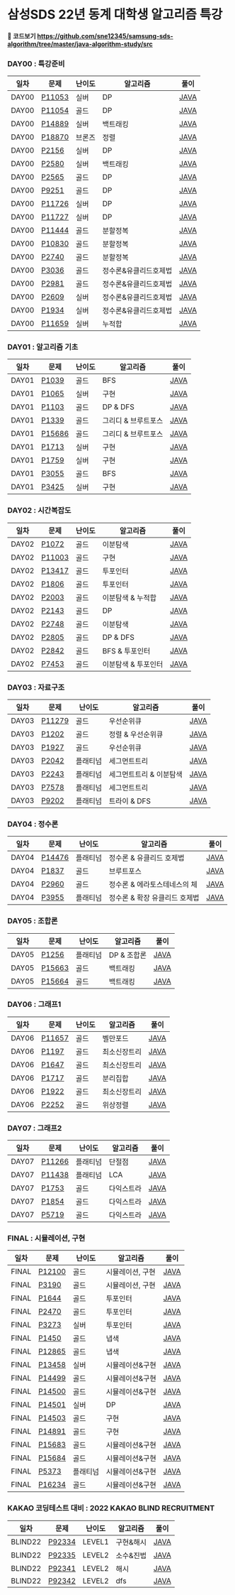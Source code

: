 # 삼성SDS 22년 동계 대학생 알고리즘 특강
#### :link: 코드보기  https://github.com/sne12345/samsung-sds-algorithm/tree/master/java-algorithm-study/src

### DAY00 : 특강준비 
|일차|문제|난이도|알고리즘|풀이|
|---|---|---|---|---|
|DAY00|[P11053](https://www.acmicpc.net/problem/11053)|실버|DP|[JAVA](https://github.com/sne12345/samsung-sds-algorithm/blob/master/java-algorithm-study/src/DAY00/P11053/Main.java)|
|DAY00|[P11054](https://www.acmicpc.net/problem/11054)|골드|DP|[JAVA](https://github.com/sne12345/samsung-sds-algorithm/blob/master/java-algorithm-study/src/DAY00/P11054/Main.java)|
|DAY00|[P14889](https://www.acmicpc.net/problem/14889)|실버|백트래킹|[JAVA](https://github.com/sne12345/samsung-sds-algorithm/blob/master/java-algorithm-study/src/DAY00/P14889/StartAndLink_14889_me.java)|
|DAY00|[P18870](https://www.acmicpc.net/problem/18870)|브론즈|정렬|[JAVA](https://github.com/sne12345/samsung-sds-algorithm/blob/master/java-algorithm-study/src/DAY00/P18870/CoordinateCompression_18870_me.java)|
|DAY00|[P2156](https://www.acmicpc.net/problem/2156)|실버|DP|[JAVA](https://github.com/sne12345/samsung-sds-algorithm/blob/master/java-algorithm-study/src/DAY00/P2156/Main.java)|
|DAY00|[P2580](https://www.acmicpc.net/problem/2580)|실버|백트래킹|[JAVA](https://github.com/sne12345/samsung-sds-algorithm/blob/master/java-algorithm-study/src/DAY00/P2580/Sudoku_2580_me.java)|
|DAY00|[P2565](https://www.acmicpc.net/problem/2565)|골드|DP|[JAVA](https://github.com/sne12345/samsung-sds-algorithm/blob/master/java-algorithm-study/src/DAY00/P2565/Main.java)|
|DAY00|[P9251](https://www.acmicpc.net/problem/9251)|골드|DP|[JAVA](https://github.com/sne12345/samsung-sds-algorithm/blob/master/java-algorithm-study/src/DAY00/P9251/Main.java)|
|DAY00|[P11726](https://www.acmicpc.net/problem/11726)|실버|DP|[JAVA](https://github.com/sne12345/samsung-sds-algorithm/blob/master/java-algorithm-study/src/DAY00/P11726/Main.java)|
|DAY00|[P11727](https://www.acmicpc.net/problem/11727)|실버|DP|[JAVA](https://github.com/sne12345/samsung-sds-algorithm/blob/master/java-algorithm-study/src/DAY00/P11727/Main.java)|
|DAY00|[P11444](https://www.acmicpc.net/problem/11444)|골드|분할정복|[JAVA](https://github.com/sne12345/samsung-sds-algorithm/blob/master/java-algorithm-study/src/DAY00/P11444/Main.java)|
|DAY00|[P10830](https://www.acmicpc.net/problem/10830)|골드|분할정복|[JAVA](https://github.com/sne12345/samsung-sds-algorithm/blob/master/java-algorithm-study/src/DAY00/P10830/Main.java)|
|DAY00|[P2740](https://www.acmicpc.net/problem/2740)|골드|분할정복|[JAVA](https://github.com/sne12345/samsung-sds-algorithm/blob/master/java-algorithm-study/src/DAY00/P2740/Main.java)|
|DAY00|[P3036](https://www.acmicpc.net/problem/3036)|골드|정수론&유클리드호제법|[JAVA](https://github.com/sne12345/samsung-sds-algorithm/blob/master/java-algorithm-study/src/DAY00/P3036/Main.java)|
|DAY00|[P2981](https://www.acmicpc.net/problem/2981)|골드|정수론&유클리드호제법|[JAVA](https://github.com/sne12345/samsung-sds-algorithm/blob/master/java-algorithm-study/src/DAY00/P2981/Main.java)|
|DAY00|[P2609](https://www.acmicpc.net/problem/2609)|실버|정수론&유클리드호제법|[JAVA](https://github.com/sne12345/samsung-sds-algorithm/blob/master/java-algorithm-study/src/DAY00/P2609/Main.java)|
|DAY00|[P1934](https://www.acmicpc.net/problem/1934)|실버|정수론&유클리드호제법|[JAVA](https://github.com/sne12345/samsung-sds-algorithm/blob/master/java-algorithm-study/src/DAY00/P1934/Main.java)|
|DAY00|[P11659](https://www.acmicpc.net/problem/11659)|실버|누적합|[JAVA](https://github.com/sne12345/samsung-sds-algorithm/blob/master/java-algorithm-study/src/DAY00/P11659/Main.java)|





### DAY01 : 알고리즘 기초
|일차|문제|난이도|알고리즘|풀이|
|---|---|---|---|---|
|DAY01|[P1039](https://www.acmicpc.net/problem/1039)|골드|BFS|[JAVA](https://github.com/sne12345/samsung-sds-algorithm/blob/master/java-algorithm-study/src/DAY01/P1039/Main.java)|
|DAY01|[P1065](https://www.acmicpc.net/problem/1065)|실버|구현|[JAVA](https://github.com/sne12345/samsung-sds-algorithm/blob/master/java-algorithm-study/src/DAY01/P1065/Main.java)|
|DAY01|[P1103](https://www.acmicpc.net/problem/1103)|골드|DP & DFS|[JAVA](https://github.com/sne12345/samsung-sds-algorithm/blob/master/java-algorithm-study/src/DAY01/P1103/Main.java)|
|DAY01|[P1339](https://www.acmicpc.net/problem/1339)|골드|그리디 & 브루트포스|[JAVA](https://github.com/sne12345/samsung-sds-algorithm/blob/master/java-algorithm-study/src/DAY01/P1339/Main.java)|
|DAY01|[P15686](https://www.acmicpc.net/problem/15686)|골드|그리디 & 브루트포스|[JAVA](https://github.com/sne12345/samsung-sds-algorithm/blob/master/java-algorithm-study/src/DAY01/P15686/Main.java)|
|DAY01|[P1713](https://www.acmicpc.net/problem/1713)|실버|구현|[JAVA](https://github.com/sne12345/samsung-sds-algorithm/blob/master/java-algorithm-study/src/DAY01/P1713/Main.java)|
|DAY01|[P1759](https://www.acmicpc.net/problem/1759)|실버|구현|[JAVA](https://github.com/sne12345/samsung-sds-algorithm/blob/master/java-algorithm-study/src/DAY01/P1759/Main.java)|
|DAY01|[P3055](https://www.acmicpc.net/problem/3055)|골드|BFS|[JAVA](https://github.com/sne12345/samsung-sds-algorithm/blob/master/java-algorithm-study/src/DAY01/P3055/Main.java)|
|DAY01|[P3425](https://www.acmicpc.net/problem/3425)|실버|구현|[JAVA](https://github.com/sne12345/samsung-sds-algorithm/blob/master/java-algorithm-study/src/DAY01/P3425/Main.java)|


### DAY02 : 시간복잡도
|일차|문제|난이도|알고리즘|풀이|
|---|---|---|---|---|
|DAY02|[P1072](https://www.acmicpc.net/problem/1072)|골드|이분탐색|[JAVA](https://github.com/sne12345/samsung-sds-algorithm/blob/master/java-algorithm-study/src/DAY02/P1072/Main.java)|
|DAY02|[P11003](https://www.acmicpc.net/problem/11003)|골드|구현|[JAVA](https://github.com/sne12345/samsung-sds-algorithm/blob/master/java-algorithm-study/src/DAY02/P11003/Main.java)|
|DAY02|[P13417](https://www.acmicpc.net/problem/13417)|골드|투포인터|[JAVA](https://github.com/sne12345/samsung-sds-algorithm/blob/master/java-algorithm-study/src/DAY02/P13417/Main.java)|
|DAY02|[P1806](https://www.acmicpc.net/problem/1806)|골드|투포인터|[JAVA](https://github.com/sne12345/samsung-sds-algorithm/blob/master/java-algorithm-study/src/DAY02/P1806/Main.java)|
|DAY02|[P2003](https://www.acmicpc.net/problem/2003)|골드|이분탐색 & 누적합|[JAVA](https://github.com/sne12345/samsung-sds-algorithm/blob/master/java-algorithm-study/src/DAY02/P2003/Main.java)|
|DAY02|[P2143](https://www.acmicpc.net/problem/2143)|골드|DP|[JAVA](https://github.com/sne12345/samsung-sds-algorithm/blob/master/java-algorithm-study/src/DAY02/P2143/Main.java)|
|DAY02|[P2748](https://www.acmicpc.net/problem/2748)|골드|이분탐색|[JAVA](https://github.com/sne12345/samsung-sds-algorithm/blob/master/java-algorithm-study/src/DAY02/P2748/Main.java)|
|DAY02|[P2805](https://www.acmicpc.net/problem/2805)|골드|DP & DFS|[JAVA](https://github.com/sne12345/samsung-sds-algorithm/blob/master/java-algorithm-study/src/DAY02/P2805/Main.java)|
|DAY02|[P2842](https://www.acmicpc.net/problem/2842)|골드|BFS & 투포인터|[JAVA](https://github.com/sne12345/samsung-sds-algorithm/blob/master/java-algorithm-study/src/DAY02/P2842/Main.java)|
|DAY02|[P7453](https://www.acmicpc.net/problem/7453)|골드|이분탐색 & 투포인터|[JAVA](https://github.com/sne12345/samsung-sds-algorithm/blob/master/java-algorithm-study/src/DAY02/P7453/Main.java)|


### DAY03 : 자료구조
|일차|문제|난이도|알고리즘|풀이|
|---|---|---|---|---|
|DAY03|[P11279](https://www.acmicpc.net/problem/11279)|골드|우선순위큐|[JAVA](https://github.com/sne12345/samsung-sds-algorithm/blob/master/java-algorithm-study/src/DAY03/P11279/Main.java)|
|DAY03|[P1202](https://www.acmicpc.net/problem/1202)|골드|정렬 & 우선순위큐|[JAVA](https://github.com/sne12345/samsung-sds-algorithm/blob/master/java-algorithm-study/src/DAY03/P1202/Main.java)|
|DAY03|[P1927](https://www.acmicpc.net/problem/1927)|골드|우선순위큐|[JAVA](https://github.com/sne12345/samsung-sds-algorithm/blob/master/java-algorithm-study/src/DAY03/P1927/Main.java)|
|DAY03|[P2042](https://www.acmicpc.net/problem/2042)|플래티넘|세그먼트트리|[JAVA](https://github.com/sne12345/samsung-sds-algorithm/blob/master/java-algorithm-study/src/DAY03/P2042/Main.java)|
|DAY03|[P2243](https://www.acmicpc.net/problem/2243)|플래티넘|세그먼트트리 & 이분탐색|[JAVA](https://github.com/sne12345/samsung-sds-algorithm/blob/master/java-algorithm-study/src/DAY03/P2243/Main.java)|
|DAY03|[P7578](https://www.acmicpc.net/problem/7578)|플래티넘|세그먼트트리|[JAVA](https://github.com/sne12345/samsung-sds-algorithm/blob/master/java-algorithm-study/src/DAY03/P7578/Main.java)|
|DAY03|[P9202](https://www.acmicpc.net/problem/9202)|플래티넘|트라이 & DFS|[JAVA](https://github.com/sne12345/samsung-sds-algorithm/blob/master/java-algorithm-study/src/DAY03/P9202/Main.java)|



### DAY04 : 정수론
|일차|문제|난이도|알고리즘|풀이|
|---|---|---|---|---|
|DAY04|[P14476](https://www.acmicpc.net/problem/14476)|플래티넘|정수론 & 유클리드 호제법|[JAVA](https://github.com/sne12345/samsung-sds-algorithm/blob/master/java-algorithm-study/src/DAY04/P14476/Main.java)|
|DAY04|[P1837](https://www.acmicpc.net/problem/1837)|골드|브루트포스|[JAVA](https://github.com/sne12345/samsung-sds-algorithm/blob/master/java-algorithm-study/src/DAY04/P1837/Main.java)|
|DAY04|[P2960](https://www.acmicpc.net/problem/2960)|골드|정수론 & 에라토스테네스의 체|[JAVA](https://github.com/sne12345/samsung-sds-algorithm/blob/master/java-algorithm-study/src/DAY04/P2960/Main.java)|
|DAY04|[P3955](https://www.acmicpc.net/problem/3955)|플래티넘|정수론 & 확장 유클리드 호제법|[JAVA](https://github.com/sne12345/samsung-sds-algorithm/blob/master/java-algorithm-study/src/DAY04/P3955/Main.java)|



### DAY05 : 조합론
|일차|문제|난이도|알고리즘|풀이|
|---|---|---|---|---|
|DAY05|[P1256](https://www.acmicpc.net/problem/1256)|플래티넘|DP & 조합론|[JAVA](https://github.com/sne12345/samsung-sds-algorithm/blob/master/java-algorithm-study/src/DAY05/P1256/Main.java)|
|DAY05|[P15663](https://www.acmicpc.net/problem/15663)|골드|백트래킹|[JAVA](https://github.com/sne12345/samsung-sds-algorithm/blob/master/java-algorithm-study/src/DAY05/P15663/Main.java)|
|DAY05|[P15664](https://www.acmicpc.net/problem/15664)|골드|백트래킹|[JAVA](https://github.com/sne12345/samsung-sds-algorithm/blob/master/java-algorithm-study/src/DAY05/P15664/Main.java)|


### DAY06 : 그래프1
|일차|문제|난이도|알고리즘|풀이|
|---|---|---|---|---|
|DAY06|[P11657](https://www.acmicpc.net/problem/11657)|골드|벨만포드|[JAVA](https://github.com/sne12345/samsung-sds-algorithm/blob/master/java-algorithm-study/src/DAY06/P11657/Main.java)|
|DAY06|[P1197](https://www.acmicpc.net/problem/1197)|골드|최소신장트리|[JAVA](https://github.com/sne12345/samsung-sds-algorithm/blob/master/java-algorithm-study/src/DAY06/P1197/Main.java)|
|DAY06|[P1647](https://www.acmicpc.net/problem/1647)|골드|최소신장트리|[JAVA](https://github.com/sne12345/samsung-sds-algorithm/blob/master/java-algorithm-study/src/DAY06/P1647/Main.java)|
|DAY06|[P1717](https://www.acmicpc.net/problem/1717)|골드|분리집합|[JAVA](https://github.com/sne12345/samsung-sds-algorithm/blob/master/java-algorithm-study/src/DAY06/P1717/Main.java)|
|DAY06|[P1922](https://www.acmicpc.net/problem/1922)|골드|최소신장트리|[JAVA](https://github.com/sne12345/samsung-sds-algorithm/blob/master/java-algorithm-study/src/DAY06/P1922/Main.java)|
|DAY06|[P2252](https://www.acmicpc.net/problem/2252)|골드|위상정렬|[JAVA](https://github.com/sne12345/samsung-sds-algorithm/blob/master/java-algorithm-study/src/DAY06/P2252/Main.java)|



### DAY07 : 그래프2
|일차|문제|난이도|알고리즘|풀이|
|---|---|---|---|---|
|DAY07|[P11266](https://www.acmicpc.net/problem/11266)|플래티넘|단절점|[JAVA](https://github.com/sne12345/samsung-sds-algorithm/blob/master/java-algorithm-study/src/DAY07/P11266/Main.java)|
|DAY07|[P11438](https://www.acmicpc.net/problem/11438)|플래티넘|LCA|[JAVA](https://github.com/sne12345/samsung-sds-algorithm/blob/master/java-algorithm-study/src/DAY07/P11438/Main.java)|
|DAY07|[P1753](https://www.acmicpc.net/problem/1753)|골드|다익스트라|[JAVA](https://github.com/sne12345/samsung-sds-algorithm/blob/master/java-algorithm-study/src/DAY07/P1753/Main.java)|
|DAY07|[P1854](https://www.acmicpc.net/problem/1854)|골드|다익스트라|[JAVA](https://github.com/sne12345/samsung-sds-algorithm/blob/master/java-algorithm-study/src/DAY07/P1854/Main.java)|
|DAY07|[P5719](https://www.acmicpc.net/problem/5719)|골드|다익스트라|[JAVA](https://github.com/sne12345/samsung-sds-algorithm/blob/master/java-algorithm-study/src/DAY07/P5719/Main.java)|



### FINAL : 시뮬레이션, 구현
|일차|문제|난이도|알고리즘|풀이|
|---|---|---|---|---|
|FINAL|[P12100](https://www.acmicpc.net/problem/12100)|골드|시뮬레이션, 구현|[JAVA](https://github.com/sne12345/samsung-sds-algorithm/blob/master/java-algorithm-study/src/FINAL/P12100/Main.java)|
|FINAL|[P3190](https://www.acmicpc.net/problem/3190)|골드|시뮬레이션, 구현|[JAVA](https://github.com/sne12345/samsung-sds-algorithm/blob/master/java-algorithm-study/src/FINAL/P3190/Main.java)|
|FINAL|[P1644](https://www.acmicpc.net/problem/1644)|골드|투포인터|[JAVA](https://github.com/sne12345/samsung-sds-algorithm/blob/master/java-algorithm-study/src/FINAL/P1644/Main.java)|
|FINAL|[P2470](https://www.acmicpc.net/problem/2470)|골드|투포인터|[JAVA](https://github.com/sne12345/samsung-sds-algorithm/blob/master/java-algorithm-study/src/FINAL/P2470/Main.java)|
|FINAL|[P3273](https://www.acmicpc.net/problem/3273)|실버|투포인터|[JAVA](https://github.com/sne12345/samsung-sds-algorithm/blob/master/java-algorithm-study/src/FINAL/P3273/Main.java)|
|FINAL|[P1450](https://www.acmicpc.net/problem/1450)|골드|냅색|[JAVA](https://github.com/sne12345/samsung-sds-algorithm/blob/master/java-algorithm-study/src/FINAL/P1450/Main.java)|
|FINAL|[P12865](https://www.acmicpc.net/problem/12865)|골드|냅색|[JAVA](https://github.com/sne12345/samsung-sds-algorithm/blob/master/java-algorithm-study/src/FINAL/P12865/Main.java)|
|FINAL|[P13458](https://www.acmicpc.net/problem/13458)|실버|시뮬레이션&구현|[JAVA](https://github.com/sne12345/samsung-sds-algorithm/blob/master/java-algorithm-study/src/FINAL/P13458/Main.java)|
|FINAL|[P14499](https://www.acmicpc.net/problem/14499)|골드|시뮬레이션&구현|[JAVA](https://github.com/sne12345/samsung-sds-algorithm/blob/master/java-algorithm-study/src/FINAL/P14499/Main.java)|
|FINAL|[P14500](https://www.acmicpc.net/problem/14500)|골드|시뮬레이션&구현|[JAVA](https://github.com/sne12345/samsung-sds-algorithm/blob/master/java-algorithm-study/src/FINAL/P14500/Main.java)|
|FINAL|[P14501](https://www.acmicpc.net/problem/14501)|실버|DP|[JAVA](https://github.com/sne12345/samsung-sds-algorithm/blob/master/java-algorithm-study/src/FINAL/P14501/Main.java)|
|FINAL|[P14503](https://www.acmicpc.net/problem/14503)|골드|구현|[JAVA](https://github.com/sne12345/samsung-sds-algorithm/blob/master/java-algorithm-study/src/FINAL/P14503/Main.java)|
|FINAL|[P14891](https://www.acmicpc.net/problem/14891)|골드|구현|[JAVA](https://github.com/sne12345/samsung-sds-algorithm/blob/master/java-algorithm-study/src/FINAL/P14891/Main.java)|
|FINAL|[P15683](https://www.acmicpc.net/problem/15683)|골드|시뮬레이션&구현|[JAVA](https://github.com/sne12345/samsung-sds-algorithm/blob/master/java-algorithm-study/src/FINAL/P15683/Main.java)|
|FINAL|[P15684](https://www.acmicpc.net/problem/15684)|골드|시뮬레이션&구현|[JAVA](https://github.com/sne12345/samsung-sds-algorithm/blob/master/java-algorithm-study/src/FINAL/P15684/Main.java)|
|FINAL|[P5373](https://www.acmicpc.net/problem/5373)|플래티넘|시뮬레이션&구현|[JAVA](https://github.com/sne12345/samsung-sds-algorithm/blob/master/java-algorithm-study/src/FINAL/P5373/Main.java)|
|FINAL|[P16234](https://www.acmicpc.net/problem/16234)|골드|시뮬레이션&구현|[JAVA](https://github.com/sne12345/samsung-sds-algorithm/blob/master/java-algorithm-study/src/FINAL/P16234/Main.java)|




### KAKAO 코딩테스트 대비 : 2022 KAKAO BLIND RECRUITMENT
|일차|문제|난이도|알고리즘|풀이|
|---|---|---|---|---|
|BLIND22|[P92334](https://programmers.co.kr/learn/courses/30/lessons/92334)|LEVEL1|구현&해시|[JAVA](https://github.com/sne12345/samsung-sds-algorithm/blob/master/java-algorithm-study/src/KAKAO/BLIND22/P92334/Main.java)|
|BLIND22|[P92335](https://programmers.co.kr/learn/courses/30/lessons/92335)|LEVEL2|소수&진법|[JAVA](https://github.com/sne12345/samsung-sds-algorithm/blob/master/java-algorithm-study/src/KAKAO/BLIND22/P92335/Main.java)|
|BLIND22|[P92341](https://programmers.co.kr/learn/courses/30/lessons/92341)|LEVEL2|해시|[JAVA](https://github.com/sne12345/samsung-sds-algorithm/blob/master/java-algorithm-study/src/KAKAO/BLIND22/P92341/Main.java)|
|BLIND22|[P92342](https://programmers.co.kr/learn/courses/30/lessons/92342)|LEVEL2|dfs|[JAVA](https://github.com/sne12345/samsung-sds-algorithm/blob/master/java-algorithm-study/src/KAKAO/BLIND22/P92342/Main.java)|




